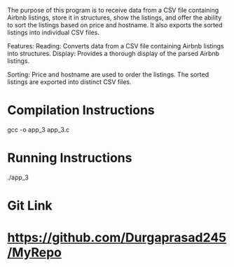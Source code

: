 The purpose of this program is to receive data from a CSV file containing Airbnb listings, store it in structures, show the listings, and offer the ability to sort the listings based on price and hostname. It also exports the sorted listings into individual CSV files.

Features:
Reading: Converts data from a CSV file containing Airbnb listings into structures.
Display: Provides a thorough display of the parsed Airbnb listings.

Sorting: Price and hostname are used to order the listings.
The sorted listings are exported into distinct CSV files.

# Compilation Instructions

gcc -o app_3 app_3.c

# Running Instructions

./app_3


# Git Link

# https://github.com/Durgaprasad245/MyRepo


